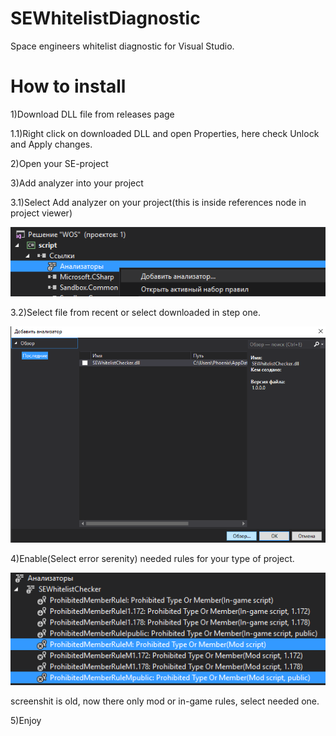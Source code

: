 # SEWhitelistDiagnostic
Space engineers whitelist diagnostic for Visual Studio.

# How to install
1)Download DLL file from releases page

1.1)Right click on downloaded DLL and open Properties, here check Unlock and Apply changes.

2)Open your SE-project

3)Add analyzer into your project

3.1)Select Add analyzer on your project(this is inside references node in project viewer)

![alt tag](https://github.com/WhitePhoera/SEWhitelistDiagnostic/raw/master/step3.1..png)

3.2)Select file from recent or select downloaded in step one.

![alt tag](https://github.com/WhitePhoera/SEWhitelistDiagnostic/raw/master/step3.2..png)

4)Enable(Select error serenity) needed rules for your type of project.

![alt tag](https://github.com/WhitePhoera/SEWhitelistDiagnostic/raw/master/step4.png)

screenshit is old, now there only mod or in-game rules, select needed one.

5)Enjoy
